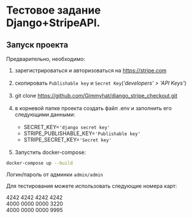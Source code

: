 # Тестовое задание Django+StripeAPI.
## Запуск проекта
Предварительно, необходимо:
1. зарегистрироваться и авторизоваться на https://stripe.com <br><br>
2. скопировать `Publishable key` и `Secret Key`(*'developers' > 'API Keys'*) <br><br>
3. git clone https://github.com/Gimmyhat/django_stripe_checkout.git <br><br>
4. в корневой папке проекта создать файл .env и заполнить его следующими данными:<br><br>
   - SECRET_KEY=`'django secret key'`
   - STRIPE_PUBLISHABLE_KEY=`'Publishable key'`
   - STRIPE_SECRET_KEY=`'Secret key'` <br><br>
5. Запустить docker-compose:
```sh
docker-compose up --build
```

Логин/пароль от админки `admin/admin` 

Для тестирования можете использовать следующие номера карт:

4242 4242 4242 4242\
4000 0000 0000 3220\
4000 0000 0000 9995
